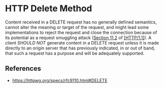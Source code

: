 # HTTP Delete Method

Content received in a DELETE request has no generally defined semantics, cannot alter the meaning or target of the request, and might lead some implementations to reject the request and close the connection because of its potential as a request smuggling attack ([Section 11.2](https://httpwg.org/specs/rfc9112.html#request.smuggling "Request Smuggling") of [[HTTP/1.1]](https://httpwg.org/specs/rfc9110.html#HTTP11)). A client _SHOULD NOT_ generate content in a DELETE request unless it is made directly to an origin server that has previously indicated, in or out of band, that such a request has a purpose and will be adequately supported.

## References

- https://httpwg.org/specs/rfc9110.html#DELETE
